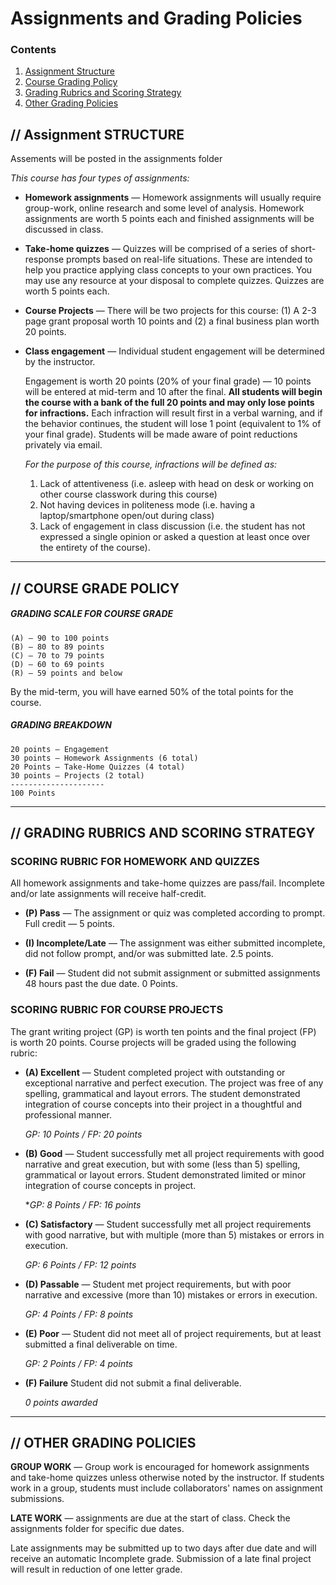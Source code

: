 # Assignments and Grading Policies

### Contents
1. [Assignment Structure ](#AS) 
1. [Course Grading Policy ](#CGP) 
1. [Grading Rubrics and Scoring Strategy  ](#GRSS)
1. [Other Grading Policies  ](#OGP)

## <a name="AS">// Assignment STRUCTURE</a>  
Assements will be posted in the assignments folder

_This course has four types of assignments:_  
 
* **Homework assignments** — Homework assignments will usually require group-work, online research and some level of analysis. Homework assignments are worth 5 points each and finished assignments will be discussed in class.

* **Take-home quizzes** — Quizzes will be comprised of a series of short-response prompts based on real-life situations. These are intended to help you practice applying class concepts to your own practices. You may use any resource at your disposal to complete quizzes. Quizzes are worth 5 points each.
 
* **Course Projects** — There will be two projects for this course: (1) A 2-3 page grant proposal worth 10 points and (2) a final business plan worth 20 points.    
 
* **Class engagement** — Individual student engagement will be determined by the instructor. 

	Engagement is worth 20 points (20% of your final grade) — 10 points will be entered at mid-term and 10 after the final. **All students will begin the course with a bank of the full 20 points and may only lose points for infractions.** Each infraction will result first in a verbal warning, and if the behavior continues, the student will lose 1 point (equivalent to 1% of your final grade). Students will be made aware of point reductions privately via email.  

	_For the purpose of this course, infractions will be defined as:_    
	1.	Lack of attentiveness (i.e. asleep with head on desk or working on other course classwork during this course)  
	2. Not having devices in politeness mode (i.e. having a laptop/smartphone open/out during class)  
	3. Lack of engagement in class discussion (i.e. the student has not expressed a single opinion or asked a question at least once over the entirety of the course).

***
## <a name="CGP">// COURSE GRADE POLICY</a>
##### **GRADING SCALE FOR COURSE GRADE**  
	(A) — 90 to 100 points  
	(B) — 80 to 89 points  
	(C) — 70 to 79 points  
	(D) — 60 to 69 points  
	(R) — 59 points and below 

By the mid-term, you will have earned 50% of the total points for the course.  

#####  **GRADING BREAKDOWN**  
	20 points — Engagement 				
	30 points — Homework Assignments (6 total) 
	20 Points — Take-Home Quizzes (4 total)
	30 points — Projects (2 total)
	---------------------
	100 Points
	 				 

***
## <a name="GRSS">// GRADING RUBRICS AND SCORING STRATEGY</a>

### **SCORING RUBRIC FOR HOMEWORK AND QUIZZES**
All homework assignments and take-home quizzes are pass/fail. Incomplete and/or late assignments will receive half-credit. 

* **(P) Pass** — The assignment or quiz was completed according to prompt. Full credit — 5 points. 

* **(I) Incomplete/Late** — The assignment was either submitted incomplete, did not follow prompt, and/or was submitted late. 2.5 points. 

* **(F) Fail** — Student did not submit assignment or submitted assignments 48 hours past the due date. 0 Points.


### **SCORING RUBRIC FOR COURSE PROJECTS**
The grant writing project (GP) is worth ten points and the final project (FP) is worth 20 points. Course projects will be graded using the following rubric: 

* **(A) Excellent**	— Student completed project with outstanding or exceptional narrative and	perfect execution. The project was free of any spelling, grammatical and layout errors. The student demonstrated integration of course concepts into their project in a thoughtful and professional manner. 

	*GP: 10 Points / FP: 20 points*

* **(B) Good** — Student successfully met all project requirements with good narrative and great execution, but with some (less than 5) spelling, grammatical or layout errors. Student demonstrated limited or minor integration of course concepts in project. 

	**GP: 8 Points / FP: 16 points*
	
* **(C) Satisfactory**	— Student successfully met all project requirements with good narrative, but with multiple (more than 5) mistakes or errors in execution. 

	*GP: 6 Points / FP: 12 points*
 
* **(D) Passable** — Student met project requirements, but with poor narrative and excessive (more than 10) mistakes or errors in execution. 

	*GP: 4 Points / FP: 8 points*
 
* **(E) Poor** — Student did not meet all of project requirements, but at least submitted a final deliverable on time. 

	*GP: 2 Points / FP: 4 points*
 
* **(F) Failure** Student did not submit a final deliverable. 

	*0 points awarded*


***
## <a name="OGP">// OTHER GRADING POLICIES</a>


**GROUP WORK** — Group work is encouraged for homework assignments and take-home quizzes unless otherwise noted by the instructor. If students work in a group, students must include collaborators' names on assignment submissions. 

**LATE WORK** — assignments are due at the start of class. Check the assignments folder for specific due dates. 

Late assignments may be submitted up to two days after due date and will receive an automatic Incomplete grade. Submission of a late final project will result in reduction of one letter grade.